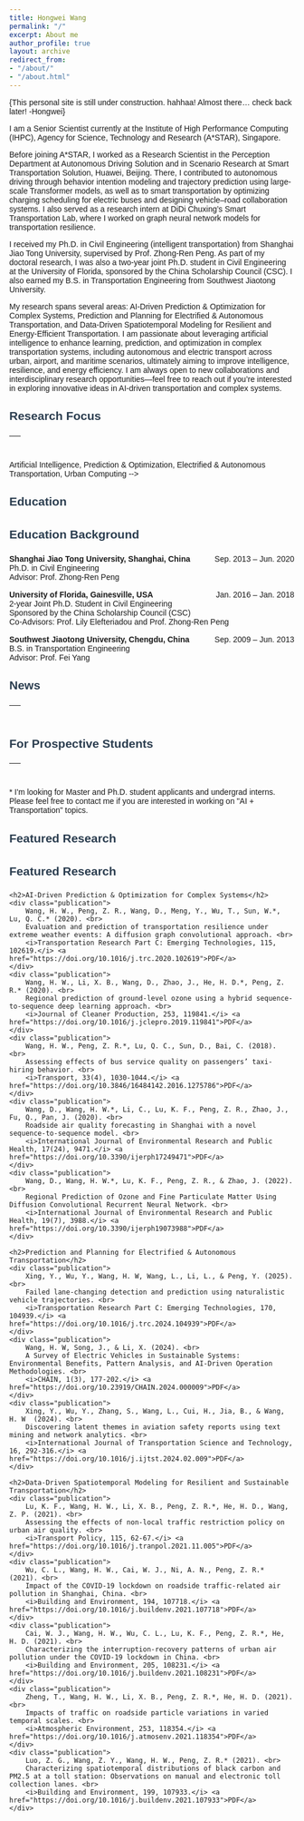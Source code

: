 ```yaml
---
title: Hongwei Wang
permalink: "/"
excerpt: About me
author_profile: true
layout: archive
redirect_from:
- "/about/"
- "/about.html"
---
```


{This personal site is still under construction. hahhaa! Almost there… check back later! -Hongwei}

I am a Senior Scientist currently at the Institute of High Performance Computing (IHPC), Agency for Science, Technology and Research (A*STAR), Singapore. 

Before joining A*STAR, I worked as a Research Scientist in the Perception Department at Autonomous Driving Solution and in Scenario Research at Smart Transportation Solution, Huawei, Beijing. There, I contributed to autonomous driving through behavior intention modeling and trajectory prediction using large-scale Transformer models, as well as to smart transportation by optimizing charging scheduling for electric buses and designing vehicle–road collaboration systems. I also served as a research intern at DiDi Chuxing’s Smart Transportation Lab, where I worked on graph neural network models for transportation resilience.

I received my Ph.D. in Civil Engineering (intelligent transportation) from Shanghai Jiao Tong University, supervised by Prof. Zhong-Ren Peng. As part of my doctoral research, I was also a two-year joint Ph.D. student in Civil Engineering at the University of Florida, sponsored by the China Scholarship Council (CSC). I also earned my B.S. in Transportation Engineering from Southwest Jiaotong University.

My research spans several areas: AI-Driven Prediction & Optimization for Complex Systems, Prediction and Planning for Electrified & Autonomous Transportation, and Data-Driven Spatiotemporal Modeling for Resilient and Energy-Efficient Transportation. I am passionate about leveraging artificial intelligence to enhance learning, prediction, and optimization in complex transportation systems, including autonomous and electric transport across urban, airport, and maritime scenarios, ultimately aiming to improve intelligence, resilience, and energy efficiency. I am always open to new collaborations and interdisciplinary research opportunities—feel free to reach out if you’re interested in exploring innovative ideas in AI-driven transportation and complex systems.

## Research Focus 
<table style="width:100%">
  <thead>
    <tr>
      <th width="100%">&nbsp;</th>
    </tr>
  </thead>
</table>

Artificial Intelligence, Prediction & Optimization, Electrified & Autonomous Transportation, Urban Computing -->

## Education
<html>
<head>
    <meta charset="UTF-8">
    <title>Education</title>
    <style>
        body { font-family: Arial, sans-serif; margin: 40px; }
        h2 { color: #2c3e50; padding-bottom: 5px; }
        .education-item { margin-bottom: 15px; }
    </style>
</head>
<body>
    <h2>Education Background</h2>
    <div class="education-item">
        <strong>Shanghai Jiao Tong University, Shanghai, China</strong> <span style="float: right;">Sep. 2013 – Jun. 2020</span><br>
        Ph.D. in Civil Engineering<br>
        Advisor: Prof. Zhong-Ren Peng
    </div>
    <div class="education-item">
        <strong>University of Florida, Gainesville, USA</strong> <span style="float: right;">Jan. 2016 – Jan. 2018</span><br>
        2-year Joint Ph.D. Student in Civil Engineering<br>
        Sponsored by the China Scholarship Council (CSC)<br>
        Co-Advisors: Prof. Lily Elefteriadou and Prof. Zhong-Ren Peng
    </div>
    <div class="education-item">
        <strong>Southwest Jiaotong University, Chengdu, China</strong> <span style="float: right;">Sep. 2009 – Jun. 2013</span><br>
        B.S. in Transportation Engineering<br>
        Advisor: Prof. Fei Yang
    </div>
</body>
</html>


## News 
<table style="width:100%">
  <thead>
    <tr>
      <th width="100%">&nbsp;</th>
    </tr>
  </thead>
</table>


## For Prospective Students
<table style="width:100%">
  <thead>
    <tr>
      <th width="100%">&nbsp;</th>
    </tr>
  </thead>
</table>
* I'm looking for Master and Ph.D. student applicants and undergrad interns. Please feel free to contact me if you are interested in working on "AI + Transportation" topics.


## Featured Research
<html>
<head>
    <meta charset="UTF-8">
    <title>Research Publications</title>
    <style>
        body { font-family: Arial, sans-serif; margin: 40px; }
        h2 { color: #2c3e50; }
        a { color: #2980b9; text-decoration: none; }
        a:hover { text-decoration: underline; }
        .publication { margin-bottom: 20px; }
    </style>
</head>
<body>
    <h2>Featured Research</h2>
</body>
<!--     <h1>Research Publications</h1> -->
    
    <h2>AI-Driven Prediction & Optimization for Complex Systems</h2>
    <div class="publication">
        Wang, H. W., Peng, Z. R., Wang, D., Meng, Y., Wu, T., Sun, W.*, Lu, Q. C.* (2020). <br>
        Evaluation and prediction of transportation resilience under extreme weather events: A diffusion graph convolutional approach. <br>
        <i>Transportation Research Part C: Emerging Technologies, 115, 102619.</i> <a href="https://doi.org/10.1016/j.trc.2020.102619">PDF</a>
    </div>
    <div class="publication">
        Wang, H. W., Li, X. B., Wang, D., Zhao, J., He, H. D.*, Peng, Z. R.* (2020). <br>
        Regional prediction of ground-level ozone using a hybrid sequence-to-sequence deep learning approach. <br>
        <i>Journal of Cleaner Production, 253, 119841.</i> <a href="https://doi.org/10.1016/j.jclepro.2019.119841">PDF</a>
    </div>
    <div class="publication">
        Wang, H. W., Peng, Z. R.*, Lu, Q. C., Sun, D., Bai, C. (2018). <br>
        Assessing effects of bus service quality on passengers’ taxi-hiring behavior. <br>
        <i>Transport, 33(4), 1030-1044.</i> <a href="https://doi.org/10.3846/16484142.2016.1275786">PDF</a>
    </div>
    <div class="publication">
        Wang, D., Wang, H. W.*, Li, C., Lu, K. F., Peng, Z. R., Zhao, J., Fu, Q., Pan, J. (2020). <br>
        Roadside air quality forecasting in Shanghai with a novel sequence-to-sequence model. <br>
        <i>International Journal of Environmental Research and Public Health, 17(24), 9471.</i> <a href="https://doi.org/10.3390/ijerph17249471">PDF</a>
    </div>
    <div class="publication">
        Wang, D., Wang, H. W.*, Lu, K. F., Peng, Z. R., & Zhao, J. (2022). <br>
        Regional Prediction of Ozone and Fine Particulate Matter Using Diffusion Convolutional Recurrent Neural Network. <br>
        <i>International Journal of Environmental Research and Public Health, 19(7), 3988.</i> <a href="https://doi.org/10.3390/ijerph19073988">PDF</a>
    </div>
    
    <h2>Prediction and Planning for Electrified & Autonomous Transportation</h2>
    <div class="publication">
        Xing, Y., Wu, Y., Wang, H. W, Wang, L., Li, L., & Peng, Y. (2025). <br>
        Failed lane-changing detection and prediction using naturalistic vehicle trajectories. <br>
        <i>Transportation Research Part C: Emerging Technologies, 170, 104939.</i> <a href="https://doi.org/10.1016/j.trc.2024.104939">PDF</a>
    </div>
    <div class="publication">
        Wang, H. W, Song, J., & Li, X. (2024). <br>
        A Survey of Electric Vehicles in Sustainable Systems: Environmental Benefits, Pattern Analysis, and AI-Driven Operation Methodologies. <br>
        <i>CHAIN, 1(3), 177-202.</i> <a href="https://doi.org/10.23919/CHAIN.2024.000009">PDF</a>
    </div>
    <div class="publication">
        Xing, Y., Wu, Y., Zhang, S., Wang, L., Cui, H., Jia, B., & Wang, H. W  (2024). <br>
        Discovering latent themes in aviation safety reports using text mining and network analytics. <br>
        <i>International Journal of Transportation Science and Technology, 16, 292-316.</i> <a href="https://doi.org/10.1016/j.ijtst.2024.02.009">PDF</a>
    </div>
    
    <h2>Data-Driven Spatiotemporal Modeling for Resilient and Sustainable Transportation</h2>
    <div class="publication">
        Lu, K. F., Wang, H. W., Li, X. B., Peng, Z. R.*, He, H. D., Wang, Z. P. (2021). <br>
        Assessing the effects of non-local traffic restriction policy on urban air quality. <br>
        <i>Transport Policy, 115, 62-67.</i> <a href="https://doi.org/10.1016/j.tranpol.2021.11.005">PDF</a>
    </div>
    <div class="publication">
        Wu, C. L., Wang, H. W., Cai, W. J., Ni, A. N., Peng, Z. R.* (2021). <br>
        Impact of the COVID-19 lockdown on roadside traffic-related air pollution in Shanghai, China. <br>
        <i>Building and Environment, 194, 107718.</i> <a href="https://doi.org/10.1016/j.buildenv.2021.107718">PDF</a>
    </div>
    <div class="publication">
        Cai, W. J., Wang, H. W., Wu, C. L., Lu, K. F., Peng, Z. R.*, He, H. D. (2021). <br>
        Characterizing the interruption-recovery patterns of urban air pollution under the COVID-19 lockdown in China. <br>
        <i>Building and Environment, 205, 108231.</i> <a href="https://doi.org/10.1016/j.buildenv.2021.108231">PDF</a>
    </div>
    <div class="publication">
        Zheng, T., Wang, H. W., Li, X. B., Peng, Z. R.*, He, H. D. (2021). <br>
        Impacts of traffic on roadside particle variations in varied temporal scales. <br>
        <i>Atmospheric Environment, 253, 118354.</i> <a href="https://doi.org/10.1016/j.atmosenv.2021.118354">PDF</a>
    </div>
    <div class="publication">
        Luo, Z. G., Wang, Z. Y., Wang, H. W., Peng, Z. R.* (2021). <br>
        Characterizing spatiotemporal distributions of black carbon and PM2.5 at a toll station: Observations on manual and electronic toll collection lanes. <br>
        <i>Building and Environment, 199, 107933.</i> <a href="https://doi.org/10.1016/j.buildenv.2021.107933">PDF</a>
    </div>
</body>
</html>







